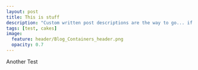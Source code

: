 ```yaml
---
layout: post
title: This is stuff
description: "Custom written post descriptions are the way to go... if you're not lazy."
tags: [test, cakes]
image:
  feature: header/Blog_Containers_header.png
  opacity: 0.7
---
```


Another Test